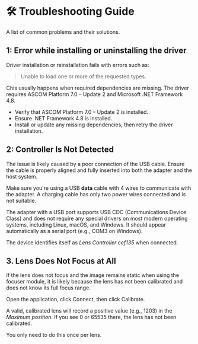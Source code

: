 # 🛠 Troubleshooting Guide

A list of common problems and their solutions.

## 1: Error while installing or uninstalling the driver

Driver installation or reinstallation fails with errors such as:

> Unable to load one or more of the requested types.

Chis usually happens when required dependencies are missing. The driver requires ASCOM Platform 7.0 – Update 2 and Microsoft .NET Framework 4.8.

 - Verify that ASCOM Platform 7.0 – Update 2 is installed.
 - Ensure .NET Framework 4.8 is installed.
 - Install or update any missing dependencies, then retry the driver installation.

## 2: Controller Is Not Detected

The issue is likely caused by a poor connection of the USB cable. Ensure the cable is properly aligned and fully inserted into both the adapter and the host system.

Make sure you're using a USB **data** cable with 4 wires to communicate with the adapter. A charging cable has only two power wires connected and is not suitable.

The adapter with a USB port supports USB CDC (Communications Device Class) and does not require any special drivers on most modern operating systems, including Linux, macOS, and Windows. It should appear automatically as a serial port (e.g., COM3 on Windows).

The device identifies itself as _Lens Controller cef135_ when connected.

## 3. Lens Does Not Focus at All

If the lens does not focus and the image remains static when using the focuser module, it is likely because the lens has not been calibrated and does not know its full focus range.

Open the application, click Connect, then click Calibrate.

A valid, calibrated lens will record a positive value (e.g., 1203) in the _Maximum position_. If you see 0 or 65535 there, the lens has not been calibrated. 

You only need to do this once per lens. 
